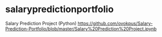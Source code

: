 # salarypredictionportfolio
Salary Prediction Project (Python)
https://github.com/ovokpus/Salary-Prediction-Portfolio/blob/master/Salary%20Prediction%20Project.ipynb

